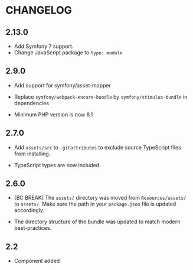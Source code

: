 # CHANGELOG

## 2.13.0

-   Add Symfony 7 support.
-   Change JavaScript package to `type: module`

## 2.9.0

-   Add support for symfony/asset-mapper

-   Replace `symfony/webpack-encore-bundle` by `symfony/stimulus-bundle` in dependencies

-   Minimum PHP version is now 8.1

## 2.7.0

-   Add `assets/src` to `.gitattributes` to exclude source TypeScript files from
    installing.

-   TypeScript types are now included.

## 2.6.0

-   [BC BREAK] The `assets/` directory was moved from `Resources/assets/` to `assets/`. Make
    sure the path in your `package.json` file is updated accordingly.

-   The directory structure of the bundle was updated to match modern best-practices.

## 2.2

-   Component added
